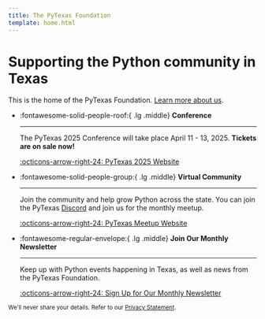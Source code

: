 ```yaml
---
title: The PyTexas Foundation
template: home.html
---
```


# Supporting the Python community in Texas
This is the home of the PyTexas Foundation. [Learn more about us](foundation/about.md).

<div class="grid cards" markdown>

-   :fontawesome-solid-people-roof:{ .lg .middle} __Conference__

    ---

    The PyTexas 2025 Conference will take place April 11 - 13, 2025. **Tickets are on sale now!**

    [:octicons-arrow-right-24: PyTexas 2025 Website](https://pytexas.org/2025)

-   :fontawesome-solid-people-group:{ .lg .middle} __Virtual Community__

    ---

    Join the community and help grow Python across the state. You can join the PyTexas [Discord](https://discord.gg/jNPAbcNukj) and join us for the monthly meetup. 

    [:octicons-arrow-right-24: PyTexas Meetup Website](https://pytexas.org/meetup)

-   :fontawesome-regular-envelope:{ .lg .middle} __Join Our Monthly Newsletter__

    ---

    Keep up with Python events happening in Texas, as well as news from the PyTexas Foundation.

    [:octicons-arrow-right-24: Sign Up for Our Monthly Newsletter](https://mailchi.mp/035388afb48a/pytexas-community)
  
<small class="text-muted form-text">
    We'll never share your details. Refer to our <a href="privacy">Privacy Statement</a>.
</small>

</div>
